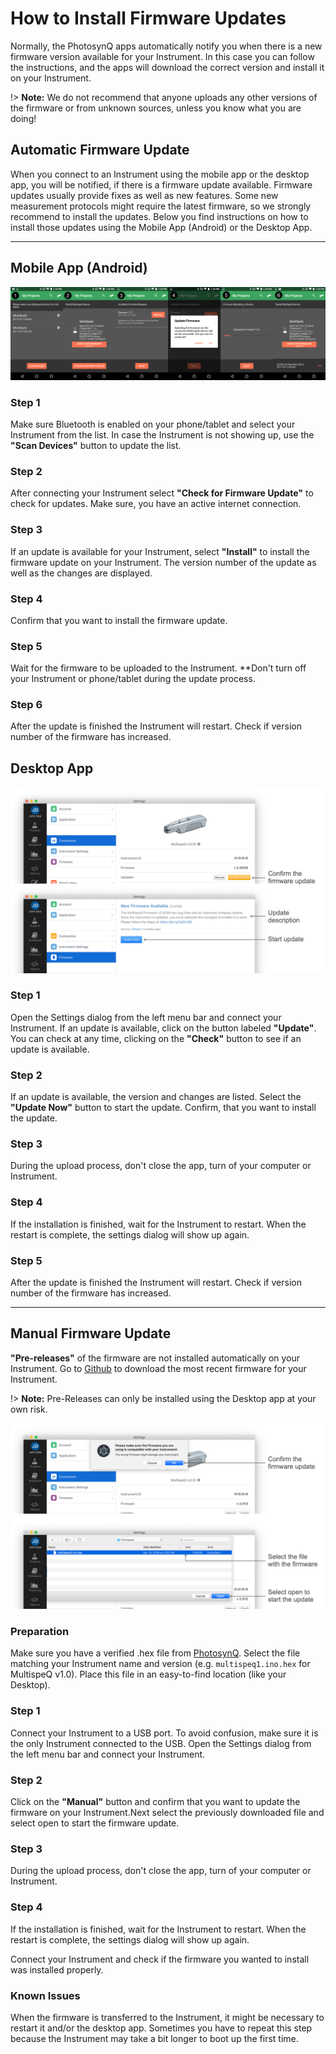 # How to Install Firmware Updates

Normally, the PhotosynQ apps automatically notify you when there is a new firmware version available for your Instrument. In this case you can follow the instructions, and the apps will download the correct version and install it on your Instrument.

!> **Note:** We do not recommend that anyone uploads any other versions of the firmware or from unknown sources, unless you know what you are doing!

## Automatic Firmware Update

When you connect to an Instrument using the mobile app or the desktop app, you will be notified, if there is a firmware update available. Firmware updates usually provide fixes as well as new features. Some new measurement protocols might require the latest firmware, so we strongly recommend to install the updates. Below you find instructions on how to install those updates using the Mobile App (Android) or the Desktop App.

***

## Mobile App (Android)

![(1) Connect your Instrument. (2) Check for updates. (3) Select the update to install. (4) Confirm the update. (5) Wait for the update installation. (6) Reconnect and confirm the update has been installed.](images/firmware-update-android.png)

### Step 1

Make sure Bluetooth is enabled on your phone/tablet and select your Instrument from the list. In case the Instrument is not showing up, use the **"Scan Devices"** button to update the list.

### Step 2

After connecting your Instrument select **"Check for Firmware Update"** to check for updates. Make sure, you have an active internet connection.

### Step 3

If an update is available for your Instrument, select **"Install"** to install the firmware update on your Instrument. The version number of the update as well as the changes are displayed.

### Step 4

Confirm that you want to install the firmware update.

### Step 5

Wait for the firmware to be uploaded to the Instrument. **Don't turn off your Instrument or phone/tablet during the update process.

### Step 6

After the update is finished the Instrument will restart. Check if version number of the firmware has increased.

## Desktop App

![(1) Connect your Instrument, and click on the Update button (2) Confirm the update installation. (3-4) Update Progress and Instrument Restart. (5) Reconnect the Instrument after successful installation.](images/firmware-update-desktop.png)

### Step 1

Open the Settings dialog from the left menu bar and connect your Instrument. If an update is available, click on the button labeled **"Update"**. You can check at any time, clicking on the **"Check"** button to see if an update is available.

### Step 2

If an update is available, the version and changes are listed. Select the **"Update Now"** button to start the update. Confirm, that you want to install the update.

### Step 3

During the upload process, don't close the app, turn of your computer or Instrument.

### Step 4

If the installation is finished, wait for the Instrument to restart. When the restart is complete, the settings dialog will show up again.

### Step 5

After the update is finished the Instrument will restart. Check if version number of the firmware has increased.

***

## Manual Firmware Update

**"Pre-releases"** of the firmware are not installed automatically on your Instrument. Go to [Github][Firmware-Github] to download the most recent firmware for your Instrument.

!> **Note:** Pre-Releases can only be installed using the Desktop app at your own risk.

![(1) Connect your Instrument, and click on the check button (2) Select Manual Update, select your firmware file and confirm the update. (3-4) Update Progress and Instrument Restart. Make sure that after reconnecting, your Instrument has the firmware installed.](images/firmware-manual-desktop.png)

### Preparation

Make sure you have a verified .hex file from [PhotosynQ][Firmware-Github]. Select the file matching your Instrument name and version (e.g. `multispeq1.ino.hex` for MultispeQ v1.0). Place this file in an easy-to-find location (like your Desktop).

### Step 1

Connect your Instrument to a USB port. To avoid confusion, make sure it is the only Instrument connected to the USB.
Open the Settings dialog from the left menu bar and connect your Instrument.

### Step 2

Click on the **"Manual"** button and confirm that you want to update the firmware on your Instrument.Next select the previously downloaded file and select open to start the firmware update.

### Step 3

During the upload process, don't close the app, turn of your computer or Instrument.

### Step 4

If the installation is finished, wait for the Instrument to restart. When the restart is complete, the settings dialog will show up again.

Connect your Instrument and check if the firmware you wanted to install was installed properly.

### Known Issues

When the firmware is transferred to the Instrument, it might be necessary to restart it and/or the desktop app.
Sometimes you have to repeat this step because the Instrument may take a bit longer to boot up the first time.

[Firmware-Github]: https://github.com/Photosynq/MultispeQ-firmware/releases
